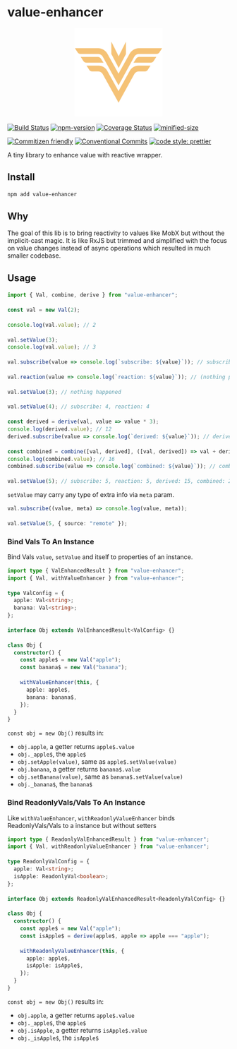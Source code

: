 # value-enhancer

<p align="center">
  <img width="200" src="https://raw.githubusercontent.com/crimx/value-enhancer/master/assets/value-enhancer.svg">
</p>

[![Build Status](https://github.com/crimx/value-enhancer/actions/workflows/build.yml/badge.svg)](https://github.com/crimx/value-enhancer/actions/workflows/build.yml)
[![npm-version](https://img.shields.io/npm/v/value-enhancer.svg)](https://www.npmjs.com/package/value-enhancer)
[![Coverage Status](https://img.shields.io/coveralls/github/crimx/value-enhancer/master)](https://coveralls.io/github/crimx/value-enhancer?branch=master)
[![minified-size](https://img.shields.io/bundlephobia/minzip/value-enhancer)](https://bundlephobia.com/package/value-enhancer)

[![Commitizen friendly](https://img.shields.io/badge/commitizen-friendly-brightgreen.svg?maxAge=2592000)](http://commitizen.github.io/cz-cli/)
[![Conventional Commits](https://img.shields.io/badge/Conventional%20Commits-1.0.0-brightgreen.svg?maxAge=2592000)](https://conventionalcommits.org)
[![code style: prettier](https://img.shields.io/badge/code_style-prettier-ff69b4.svg?style=flat-square)](https://github.com/prettier/prettier)

A tiny library to enhance value with reactive wrapper.

## Install

```bash
npm add value-enhancer
```

## Why

The goal of this lib is to bring reactivity to values like MobX but without the implicit-cast magic. It is like RxJS but trimmed and simplified with the focus on value changes instead of async operations which resulted in much smaller codebase.

## Usage

```js
import { Val, combine, derive } from "value-enhancer";

const val = new Val(2);

console.log(val.value); // 2

val.setValue(3);
console.log(val.value); // 3

val.subscribe(value => console.log(`subscribe: ${value}`)); // subscribe: 3

val.reaction(value => console.log(`reaction: ${value}`)); // (nothing printed)

val.setValue(3); // nothing happened

val.setValue(4); // subscribe: 4, reaction: 4

const derived = derive(val, value => value * 3);
console.log(derived.value); // 12
derived.subscribe(value => console.log(`derived: ${value}`)); // derived: 12

const combined = combine([val, derived], ([val, derived]) => val + derived);
console.log(combined.value); // 16
combined.subscribe(value => console.log(`combined: ${value}`)); // combined: 16

val.setValue(5); // subscribe: 5, reaction: 5, derived: 15, combined: 20
```

`setValue` may carry any type of extra info via `meta` param.

```ts
val.subscribe((value, meta) => console.log(value, meta));

val.setValue(5, { source: "remote" });
```

### Bind Vals To An Instance

Bind Vals `value`, `setValue` and itself to properties of an instance.

```ts
import type { ValEnhancedResult } from "value-enhancer";
import { Val, withValueEnhancer } from "value-enhancer";

type ValConfig = {
  apple: Val<string>;
  banana: Val<string>;
};

interface Obj extends ValEnhancedResult<ValConfig> {}

class Obj {
  constructor() {
    const apple$ = new Val("apple");
    const banana$ = new Val("banana");

    withValueEnhancer(this, {
      apple: apple$,
      banana: banana$,
    });
  }
}
```

`const obj = new Obj()` results in:

- `obj.apple`, a getter returns `apple$.value`
- `obj._apple$`, the `apple$`
- `obj.setApple(value)`, same as `apple$.setValue(value)`
- `obj.banana`, a getter returns `banana$.value`
- `obj.setBanana(value)`, same as `banana$.setValue(value)`
- `obj._banana$`, the `banana$`

### Bind ReadonlyVals/Vals To An Instance

Like `withValueEnhancer`, `withReadonlyValueEnhancer` binds ReadonlyVals/Vals to a instance but without setters

```ts
import type { ReadonlyValEnhancedResult } from "value-enhancer";
import { Val, withReadonlyValueEnhancer } from "value-enhancer";

type ReadonlyValConfig = {
  apple: Val<string>;
  isApple: ReadonlyVal<boolean>;
};

interface Obj extends ReadonlyValEnhancedResult<ReadonlyValConfig> {}

class Obj {
  constructor() {
    const apple$ = new Val("apple");
    const isApple$ = derive(apple$, apple => apple === "apple");

    withReadonlyValueEnhancer(this, {
      apple: apple$,
      isApple: isApple$,
    });
  }
}
```

`const obj = new Obj()` results in:

- `obj.apple`, a getter returns `apple$.value`
- `obj._apple$`, the `apple$`
- `obj.isApple`, a getter returns `isApple$.value`
- `obj._isApple$`, the `isApple$`
